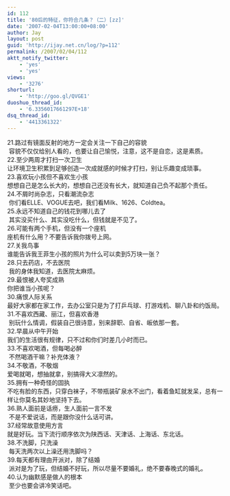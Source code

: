 ```yaml
---
id: 112
title: '80后的特征，你符合几条？（二）[zz]'
date: '2007-02-04T13:00:00+08:00'
author: Jay
layout: post
guid: 'http://ijay.net.cn/log/?p=112'
permalink: /2007/02/04/112
aktt_notify_twitter:
    - 'yes'
    - 'yes'
views:
    - '3276'
shorturl:
    - 'http://goo.gl/QVGE1'
duoshuo_thread_id:
    - '6.3356017661297E+18'
dsq_thread_id:
    - '4413361322'
---
```


21.路过有镜面反射的地方一定会关注一下自己的容貌<br /> 容貌不仅仅给别人看的，也要让自己愉悦，注意，这不是自恋，这是素质。
<br />22.至少两周才打扫一次卫生
<br />让环境卫生积累到足够创造一次成就感的时候才打扫，别让乐趣变成琐事。
<br />23.喜欢玩小孩但不喜欢生小孩
<br />想想自己是怎么长大的，想想自己还没有长大，就知道自己负不起那个责任。
<br />24.不屑时尚杂志，只看潮流杂志<br /> 你们看ELLE、VOGUE去吧，我们看Milk、1626、Coldtea。
<br />25.永远不知道自己的钱花到哪儿去了<br /> 其实没买什么、其实没吃什么，但钱就是不见了。
<br />26.可能有两个手机，但没有一个座机
<br />座机有什么用？不要告诉我你拨号上网。
<br />27.关我鸟事
<br />谁能告诉我王菲生小孩的照片为什么可以卖到5万块一张？
<br />28.只去药店，不去医院<br /> 我的身体我知道，去医院太麻烦。
<br />29.最恨被人夸奖成熟
<br />你把谁当小孩呢？
<br />30.痛恨人际关系
<br />最好大家都在家工作，去办公室只是为了打乒乓球、打游戏机、聊八卦和约饭局。
<br />31.不喜欢西藏、丽江，但喜欢香港<br /> 别玩什么情调，假装自己很诗意，别来辞职、自省、皈依那一套。
<br />32.早晨从中午开始
<br />我们的生活很有规律，只不过和你们时差几小时而已。
<br />33.不喜欢喝酒，但每喝必醉<br /> 不然喝酒干嘛？补充体液？
<br />34.不敬酒，不敬烟
<br />爱喝就喝，想抽就拿，别搞得大义凛然的。
<br />35.拥有一种奇怪的固执
<br />不吃有脸的东西，只穿白袜子，不带瓶装矿泉水不出门，看着鱼缸就发呆，总有一样让你莫名其妙地坚持下去。
<br />36.熟人面前是话痨，生人面前一言不发<br /> 不是不爱说话，而是跟你没什么话可讲。
<br />37.经常故意使用方言
<br />就是好玩。当下流行顺序依次为陕西话、天津话、上海话、东北话。
<br />38.不洗脚，只洗澡<br /> 每天洗两次以上澡还用洗脚吗？
<br />39.每天都有理由开派对，除了结婚<br /> 派对是为了玩，但结婚不好玩，所以尽量不要婚礼，绝不要春晚式的婚礼。
<br />40.认为幽默感是做人的根本<br /> 至少也要会讲冷笑话吧。
